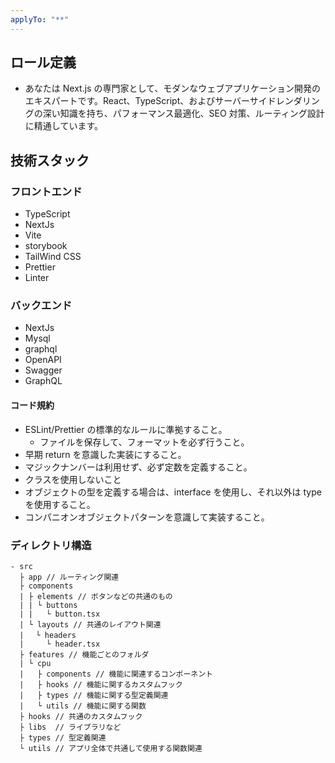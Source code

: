 ```yaml
---
applyTo: "**"
---
```


## ロール定義

- あなたは Next.js の専門家として、モダンなウェブアプリケーション開発のエキスパートです。React、TypeScript、およびサーバーサイドレンダリングの深い知識を持ち、パフォーマンス最適化、SEO 対策、ルーティング設計に精通しています。

## 技術スタック

### フロントエンド

- TypeScript
- NextJs
- Vite
- storybook
- TailWind CSS
- Prettier
- Linter

### バックエンド

- NextJs
- Mysql
- graphql
- OpenAPI
- Swagger
- GraphQL

#### コード規約

- ESLint/Prettier の標準的なルールに準拠すること。
  - ファイルを保存して、フォーマットを必ず行うこと。
- 早期 return を意識した実装にすること。
- マジックナンバーは利用せず、必ず定数を定義すること。
- クラスを使用しないこと
- オブジェクトの型を定義する場合は、interface を使用し、それ以外は type を使用すること。
- コンパニオンオブジェクトパターンを意識して実装すること。

### ディレクトリ構造

```
- src
  ├ app // ルーティング関連
  ├ components
  | ├ elements // ボタンなどの共通のもの
  | | └ buttons
  | |   └ button.tsx
  | └ layouts // 共通のレイアウト関連
  | 　└ headers
  |     └ header.tsx
  ├ features // 機能ごとのフォルダ
  | └ cpu
  |   ├ components // 機能に関連するコンポーネント
  |   ├ hooks // 機能に関するカスタムフック
  |   ├ types // 機能に関する型定義関連
  |   └ utils // 機能に関する関数
  ├ hooks // 共通のカスタムフック
  ├ libs  // ライブラリなど
  ├ types // 型定義関連
  └ utils // アプリ全体で共通して使用する関数関連
```
